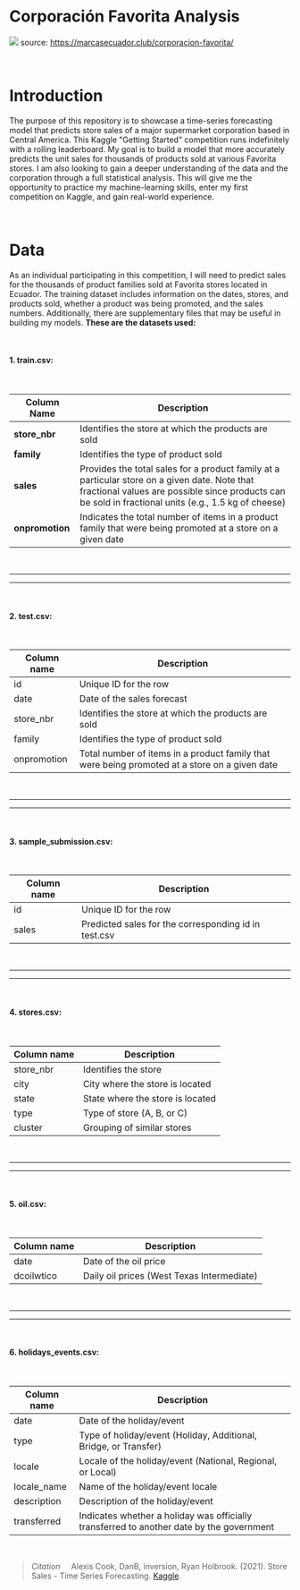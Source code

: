 # Corporación Favorita Analysis

![](/src/img/corporacion-la-favorita.jpg) source: https://marcasecuador.club/corporacion-favorita/

<br />

# Introduction
The purpose of this repository is to showcase a time-series forecasting model that predicts store sales of a major supermarket corporation based in Central America. This Kaggle "Getting Started" competition runs indefinitely with a rolling leaderboard. My goal is to build a model that more accurately predicts the unit sales for thousands of products sold at various Favorita stores. I am also looking to gain a deeper understanding of the data and the corporation through a full statistical analysis. This will give me the opportunity to practice my machine-learning skills, enter my first competition on Kaggle, and gain real-world experience.

<br />

# Data

As an individual participating in this competition, I will need to predict sales for the thousands of product families sold at Favorita stores located in Ecuador. The training dataset includes information on the dates, stores, and products sold, whether a product was being promoted, and the sales numbers. Additionally, there are supplementary files that may be useful in building my models. __These are the datasets used:__

<br />

#### **1. train.csv:**

<br />

| Column Name | Description |
|-------------|-------------|
| **store_nbr** | Identifies the store at which the products are sold |
| **family** | Identifies the type of product sold |
| **sales** | Provides the total sales for a product family at a particular store on a given date. Note that fractional values are possible since products can be sold in fractional units (e.g., 1.5 kg of cheese) |
| **onpromotion** | Indicates the total number of items in a product family that were being promoted at a store on a given date |

<br />

***
***

<br />

#### **2. test.csv:**

<br />

| Column name | Description |
|-------------|-------------|
| id          | Unique ID for the row |
| date        | Date of the sales forecast |
| store_nbr   | Identifies the store at which the products are sold |
| family      | Identifies the type of product sold |
| onpromotion | Total number of items in a product family that were being promoted at a store on a given date |

<br />

***
***

<br />

#### **3. sample_submission.csv:**

<br />

| Column name | Description |
|-------------|-------------|
| id          | Unique ID for the row |
| sales       | Predicted sales for the corresponding id in test.csv |


<br />

***
***

<br />

#### **4. stores.csv:**

<br />

| Column name | Description |
|-------------|-------------|
| store_nbr   | Identifies the store |
| city        | City where the store is located |
| state       | State where the store is located |
| type        | Type of store (A, B, or C) |
| cluster     | Grouping of similar stores |


<br />

***
***

<br />

#### **5. oil.csv:**

<br />

| Column name | Description |
|-------------|-------------|
| date        | Date of the oil price |
| dcoilwtico  | Daily oil prices (West Texas Intermediate) |


<br />

***
***

<br />

#### **6. holidays_events.csv:**

<br />

| Column name | Description |
|-------------|-------------|
| date        | Date of the holiday/event |
| type        | Type of holiday/event (Holiday, Additional, Bridge, or Transfer) |
| locale      | Locale of the holiday/event (National, Regional, or Local) |
| locale_name | Name of the holiday/event locale |
| description | Description of the holiday/event |
| transferred | Indicates whether a holiday was officially transferred to another date by the government |





 <br />

> *Citation* &nbsp;&nbsp;&nbsp; Alexis Cook, DanB, inversion, Ryan Holbrook. (2021). Store Sales - Time Series Forecasting. [Kaggle][1].

[1]: (https://kaggle.com/competitions/store-sales-time-series-forecasting)

<br />